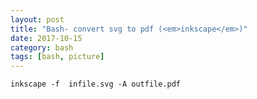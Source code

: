 ```yaml
---
layout: post
title: "Bash- convert svg to pdf (<em>inkscape</em>)"
date: 2017-10-15
category: bash
tags: [bash, picture]
---
```


```
inkscape -f  infile.svg -A outfile.pdf
```
